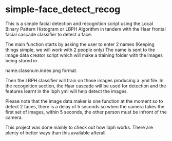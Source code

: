 # simple-face_detect_recog
This is a simple facial detection and recognition script using the Local Binary Pattern Histogram or LBPH Algorithm in tandem with the Haar frontal facial cascade classifier to detect a face.

The main function starts by asking the user to enter 2 names (Keeping things simple, we will work with 2 people only)
The name is sent to the image data creator script which will make a training folder with the images being stored in 

name.classnum.index.png format.

Then the LBPH classifier will train on those images producing a .yml file.
In the recognition section, the Haar cascade will be used for detection and the features learnt in the lbph yml will help detect the images.

Please note that the image data maker is one function at the moment so to detect 2 faces, there is a delay of 5 seconds so when the camera takes the first set
of images, within 5 seconds, the other person must be infront of the camera.

This project was done mainly to check out how lbph works. There are plenty of better ways than this available afterall.
